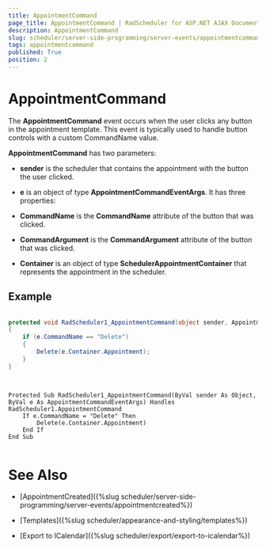 ```yaml
---
title: AppointmentCommand
page_title: AppointmentCommand | RadScheduler for ASP.NET AJAX Documentation
description: AppointmentCommand
slug: scheduler/server-side-programming/server-events/appointmentcommand
tags: appointmentcommand
published: True
position: 2
---
```


# AppointmentCommand



The **AppointmentCommand** event occurs when the user clicks any button in the appointment template. This event is typically used to handle button controls with a custom CommandName value.

**AppointmentCommand** has two parameters:

* **sender** is the scheduler that contains the appointment with the button the user clicked.

* **e** is an object of type **AppointmentCommandEventArgs**. It has three properties:

* **CommandName** is the **CommandName** attribute of the button that was clicked.

* **CommandArgument** is the **CommandArgument** attribute of the button that was clicked.

* **Container** is an object of type **SchedulerAppointmentContainer** that represents the appointment in the scheduler.

## Example





````C#
	
protected void RadScheduler1_AppointmentCommand(object sender, AppointmentCommandEventArgs e)
{
	if (e.CommandName == "Delete")
	{
		Delete(e.Container.Appointment);
	}
}
	
````
````VB.NET
	
Protected Sub RadScheduler1_AppointmentCommand(ByVal sender As Object, ByVal e As AppointmentCommandEventArgs) Handles RadScheduler1.AppointmentCommand
	If e.CommandName = "Delete" Then
		Delete(e.Container.Appointment)
	End If
End Sub
	
````


# See Also

 * [AppointmentCreated]({%slug scheduler/server-side-programming/server-events/appointmentcreated%})

 * [Templates]({%slug scheduler/appearance-and-styling/templates%})

 * [Export to ICalendar]({%slug scheduler/export/export-to-icalendar%})
